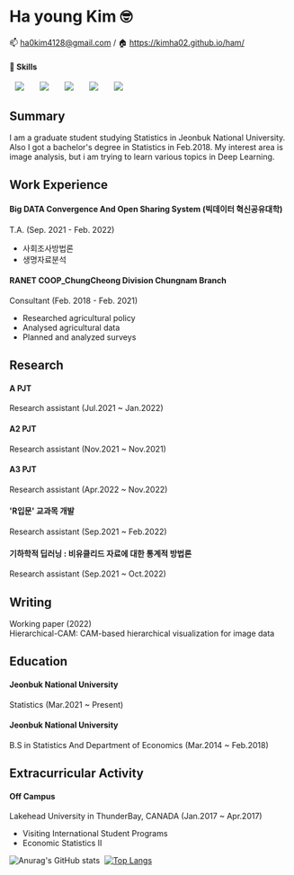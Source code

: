# Ha young Kim 🤓

:mailbox: ha0kim4128@gmail.com / :house: https://kimha02.github.io/ham/

#### 💪 **Skills**    
<img src="https://img.shields.io/badge/Python-3776AB?style=flat-square&logo=Python&logoColor=white" style="height : auto; margin-left : 10px; margin-right : 10px;"/></a>&nbsp;
<img src="https://img.shields.io/badge/PyTorch-EE4C2C?style=flat-square&logo=PyTorch&logoColor=white" style="height : auto; margin-left : 10px; margin-right : 10px;"/></a>&nbsp;
<img src="https://img.shields.io/badge/Keras-D00000?style=flat-square&logo=Keras&logoColor=white" style="height : auto; margin-left : 10px; margin-right : 10px;"/></a>&nbsp;
<img src="https://img.shields.io/badge/R-276DC3?style=flat-square&logo=R&logoColor=white" style="height : auto; margin-left : 10px; margin-right : 10px;"/></a>&nbsp;
<img src="https://img.shields.io/badge/RStudio-75AADB?style=flat-square&logo=RStudio&logoColor=white" style="height : auto; margin-left : 10px; margin-right : 10px;"/></a>&nbsp;


## Summary
I am a graduate student studying Statistics in Jeonbuk National University. Also I got a bachelor's degree in Statistics in Feb.2018.
My interest area is image analysis, but i am trying to learn various topics in Deep Learning.


## Work Experience
#### Big DATA Convergence And Open Sharing System (빅데이터 혁신공유대학)
T.A. (Sep. 2021 - Feb. 2022)
- 사회조사방법론
- 생명자료분석

#### RANET COOP_ChungCheong Division Chungnam Branch
Consultant (Feb. 2018 - Feb. 2021)
- Researched agricultural policy
- Analysed agricultural data 
- Planned and analyzed surveys



## Research
#### A PJT
Research assistant  (Jul.2021 ~ Jan.2022)

#### A2 PJT
Research assistant  (Nov.2021 ~ Nov.2021)

#### A3 PJT
Research assistant  (Apr.2022 ~ Nov.2022)

#### 'R입문' 교과목 개발
Research assistant  (Sep.2021 ~ Feb.2022)

#### 기하학적 딥러닝 : 비유클리드 자료에 대한 통계적 방법론
Research assistant  (Sep.2021 ~ Oct.2022)



## Writing
Working paper (2022)  
Hierarchical-CAM: CAM-based hierarchical visualization for image data


## Education
#### Jeonbuk National University
Statistics (Mar.2021 ~ Present)
#### Jeonbuk National University
B.S in Statistics And Department of Economics (Mar.2014 ~ Feb.2018)




## Extracurricular Activity
#### Off Campus
Lakehead University in ThunderBay, CANADA  (Jan.2017 ~ Apr.2017)
- Visiting International Student Programs
- Economic Statistics II


![Anurag's GitHub stats](https://github-readme-stats.vercel.app/api?username=kimha02&show_icons=true&hide=prs)&nbsp;&nbsp;[![Top Langs](https://github-readme-stats.vercel.app/api/top-langs/?username=kimha02&layout=compact)](https://github.com/anuraghazra/github-readme-stats)

